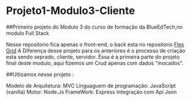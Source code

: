 # Projeto1-Modulo3-Cliente

##Primeiro projeto do Modulo 3 do curso de formação da BlueEdTech,no modulo Full Stack

Nesse repositorio fica apenas o front-end, o back esta no repositorio  [Flex Grid](https://github.com/DanielBento-source/Projeto1-Modulo3-Servidor)
A Diferença desse projeto para os anteriores é o processo de criação esta sendo seprado, cliente, servidor. 
Éssa é a primeira parte do projeto final deste modulo, aqui fizemos um Crud apenas com dados "mocados".

##Utlizamos nesse projeto :

Modelo de Arquitetura: MVC
Linguaguem de programação: JavaScript (vanilla)
Motor: Node.Js
FrameWork: Express
Integração com Api Json



